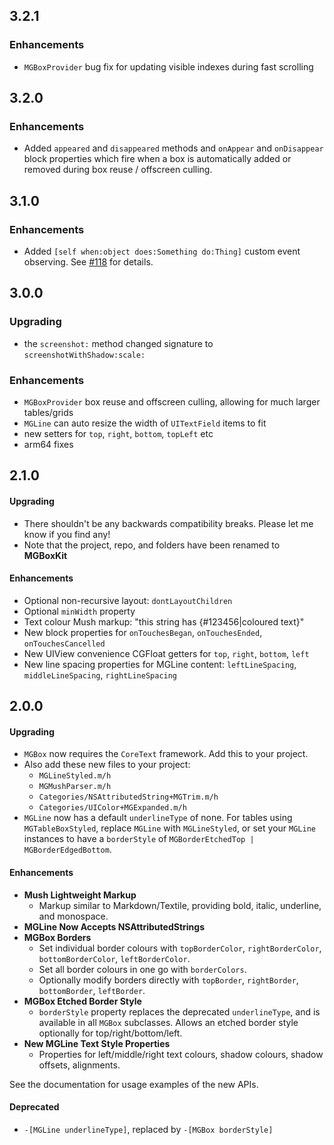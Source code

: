 ## 3.2.1

### Enhancements

- `MGBoxProvider` bug fix for updating visible indexes during fast scrolling 

## 3.2.0 

### Enhancements

- Added `appeared` and `disappeared` methods and `onAppear` and `onDisappear` 
  block properties which fire when a box is automatically added or removed 
  during box reuse / offscreen culling.

## 3.1.0

### Enhancements

- Added `[self when:object does:Something do:Thing]` custom event observing. 
  See [#118](https://github.com/sobri909/MGBoxKit/issues/118) for details.

## 3.0.0

### Upgrading

- the `screenshot:` method changed signature to `screenshotWithShadow:scale:`

### Enhancements

- `MGBoxProvider` box reuse and offscreen culling, allowing for much larger 
  tables/grids
- `MGLine` can auto resize the width of `UITextField` items to fit
- new setters for `top`, `right`, `bottom`, `topLeft` etc
- arm64 fixes

## 2.1.0

#### Upgrading

- There shouldn't be any backwards compatibility breaks. Please let me know if 
  you find any!
- Note that the project, repo, and folders have been renamed to **MGBoxKit**

#### Enhancements

- Optional non-recursive layout: `dontLayoutChildren`
- Optional `minWidth` property
- Text colour Mush markup: "this string has {#123456|coloured text}"
- New block properties for `onTouchesBegan`, `onTouchesEnded`,  
  `onTouchesCancelled`
- New UIView convenience CGFloat getters for `top`, `right`, `bottom`, `left`
- New line spacing properties for MGLine content: `leftLineSpacing`, 
  `middleLineSpacing`, `rightLineSpacing`

## 2.0.0

#### Upgrading

- `MGBox` now requires the `CoreText` framework. Add this to your project.
- Also add these new files to your project:
  - `MGLineStyled.m/h`
  - `MGMushParser.m/h`
  - `Categories/NSAttributedString+MGTrim.m/h`
  - `Categories/UIColor+MGExpanded.m/h`
- `MGLine` now has a default `underlineType` of none. For tables using 
  `MGTableBoxStyled`, replace `MGLine` with `MGLineStyled`, or set your 
  `MGLine` instances to have a `borderStyle` of `MGBorderEtchedTop | MGBorderEdgedBottom`.

#### Enhancements

- **Mush Lightweight Markup**
  - Markup similar to Markdown/Textile, providing bold, italic, underline, and 
    monospace.  
- **MGLine Now Accepts NSAttributedStrings**
- **MGBox Borders**
  - Set individual border colours with `topBorderColor`, `rightBorderColor`, 
    `bottomBorderColor`, `leftBorderColor`.
  - Set all border colours in one go with `borderColors`.
  - Optionally modify borders directly with `topBorder`, `rightBorder`, 
    `bottomBorder`, `leftBorder`.
- **MGBox Etched Border Style**
  - `borderStyle` property replaces the deprecated `underlineType`, and is 
    available in all `MGBox` subclasses. Allows an etched border style 
    optionally for top/right/bottom/left.      
- **New MGLine Text Style Properties**
  - Properties for left/middle/right text colours, shadow colours, shadow 
    offsets, alignments.

See the documentation for usage examples of the new APIs.

#### Deprecated

- `-[MGLine underlineType]`, replaced by `-[MGBox borderStyle]`
